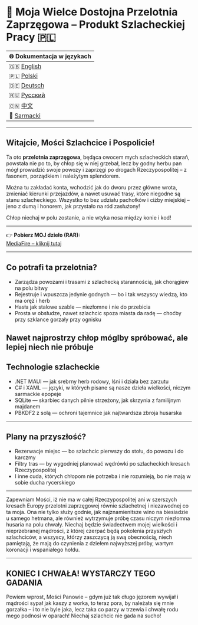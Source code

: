 # 🐎 Moja Wielce Dostojna Przelotnia Zaprzęgowa – Produkt Szlacheckiej Pracy 🇵🇱

| 🌐 Dokumentacja w językach |  
|---------------------------|  
| 🇬🇧 [English](README.md) |  
| 🇵🇱 [Polski](README-PL.md) |  
| 🇩🇪 [Deutsch](README-DE.md) |  
| 🇷🇺 [Русский](README-RU.md) |  
| 🇨🇳 [中文](README-ZH.md) |  
| 🏰 [Sarmacki](README-SARMACKI.md) |

---

## Witajcie, Mości Szlachcice i Pospolicie!

Ta oto **przelotnia zaprzęgowa**, będąca owocem mych szlacheckich starań, powstała nie po to, by chłop się w niej grzebał, lecz by godny herbu pan mógł prowadzić swoje powozy i zaprzęgi po drogach Rzeczypospolitej – z fasonem, porządkiem i należytym splendorem.

Można tu zakładać konta, wchodzić jak do dworu przez główne wrota, zmieniać kierunki przejazdów, a nawet usuwać trasy, które niegodne są stanu szlacheckiego. Wszystko to bez udziału pachołków i ciżby miejskiej – jeno z dumą i honorem, jak przystało na ród zasłużony!

Chłop niechaj w polu zostanie, a nie wtyka nosa między konie i kod!

---

👉 **Pobierz MOJ dzieło (RAR):**  
[MediaFire – kliknij tutaj](https://www.mediafire.com/file/jiod1vuoa9j1ulv/projekt.rar/file)

---

## Co potrafi ta przelotnia?

- Zarządza powozami i trasami z szlachecką starannością, jak chorągiew na polu bitwy  
- Rejestruje i wpuszcza jedynie godnych — bo i tak wszyscy wiedzą, kto ma oręż i herb  
- Hasła jak stalowe szable — niezłomne i nie do przebicia  
- Prosta w obsłudze, nawet szlachcic spoza miasta da radę — choćby przy szklance gorzały przy ognisku

Nawet najprostrzy chłop móglby spróbować, ale lepiej niech nie próbuje
---

## Technologie szlacheckie

- .NET MAUI — jak srebrny herb rodowy, lśni i działa bez zarzutu  
- C# i XAML — języki, w których pisane są nasze dzieła wielkości, niczym sarmackie epopeje  
- SQLite — skarbiec danych pilnie strzeżony, jak skrzynia z familijnym majdanem  
- PBKDF2 z solą — ochroni tajemnice jak najtwardsza zbroja husarska  

---

## Plany na przyszłość?

- Rezerwacje miejsc — bo szlachcic pierwszy do stołu, do powozu i do karczmy  
- Filtry tras — by wygodniej planować wędrówki po szlacheckich kresach Rzeczypospolitej  
- I inne cuda, których chłopom nie potrzeba i nie rozumieją, bo nie mają w sobie ducha rycerskiego  

---

Zapewniam Mości, iż nie ma w całej Rzeczypospolitej ani w szerszych kresach Europy przelotni zaprzęgowej równie szlachetnej i niezawodnej co ta moja. Ona nie tylko służy godnie, jak najznamienitsze wino na biesiadzie u samego hetmana, ale również wytrzymuje próbę czasu niczym niezłomna husaria na polu chwały. Niechaj będzie świadectwem mojej wielkości i nieprzebranej mądrości, z której czerpać będą pokolenia przyszłych szlachciców, a wszyscy, którzy zaszczycą ją swą obecnością, niech pamiętają, że mają do czynienia z dziełem najwyższej próby, wartym koronacji i wspaniałego hołdu.


---

## KONIEC I CHWAŁA! WYSTARCZY TEGO GADANIA

Powiem wprost, Mości Panowie – gdym już tak długo jęzorem wywijał i mądrości sypał jak kaszy z worka, to teraz pora, by należała się mnie gorzałka – i to nie byle jaka, lecz taka co parzy w trzewia i chwałę rodu mego podnosi w oparach! Niechaj szlachcic nie gada na sucho!

